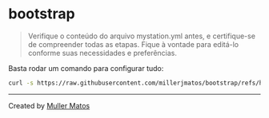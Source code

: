 # bootstrap

> Verifique o conteúdo do arquivo mystation.yml antes, e certifique-se de compreender todas as etapas. Fique à vontade para editá-lo conforme suas necessidades e preferências.

Basta rodar um comando para configurar tudo:

```bash
curl -s https://raw.githubusercontent.com/millerjmatos/bootstrap/refs/heads/main/tools.sh | bash
```
___
Created by [Muller Matos](https://linktr.ee/millerjmatos)
